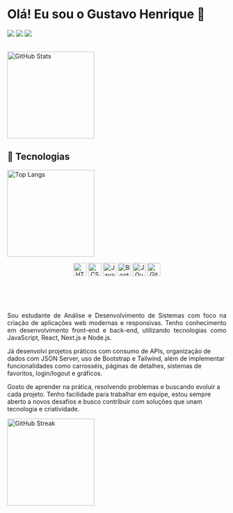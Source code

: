 # Olá! Eu sou o Gustavo Henrique 👋

<div> 
  <a href="https://instagram.com/guxxp_" target="_blank"><img src="https://img.shields.io/badge/-Instagram-%23E4405F?style=for-the-badge&logo=instagram&logoColor=white"></a>
  <a href="mailto:gustavohenriquesud033@gmail.com"><img src="https://img.shields.io/badge/-Gmail-%23333?style=for-the-badge&logo=gmail&logoColor=white"></a>
  <a href="www.linkedin.com/in/emgustavodev"><img src="https://img.shields.io/badge/-LinkedIn-%230077B5?style=for-the-badge&logo=linkedin&logoColor=white"></a> 
  
</div>

<br/>

<img 
  align="center" 
  alt="GitHub Stats" 
  height="200" 
  src="https://github-readme-stats.vercel.app/api?username=guxxp&show_icons=true&theme=highcontrast" 
/>

## 🚀 Tecnologias

<img 
  alt="Top Langs" 
  height="200" 
  src="https://github-readme-stats.vercel.app/api/top-langs/?username=guxxp&theme=highcontrast&layout=compact&custom_title=Linguagens&langs_count=8" 
/>

<div align="center" style="margin-top: 10px;">

<img alt="HTML" title="HTML" width="30px" src="https://cdn.jsdelivr.net/gh/devicons/devicon@latest/icons/html5/html5-original.svg" />
<img alt="CSS" title="CSS" width="30px" src="https://cdn.jsdelivr.net/gh/devicons/devicon@latest/icons/css3/css3-original.svg" />
<img alt="JavaScript" title="JavaScript" width="30px" src="https://cdn.jsdelivr.net/gh/devicons/devicon@latest/icons/javascript/javascript-original.svg" />
<img alt="Bootstrap" title="Bootstrap" width="30px" src="https://cdn.jsdelivr.net/gh/devicons/devicon@latest/icons/bootstrap/bootstrap-original.svg" />
<img alt="JQuery" title="JQuery" width="30px" src="https://cdn.jsdelivr.net/gh/devicons/devicon@latest/icons/jquery/jquery-original.svg" />
<img alt="Git" title="Git" width="30px" src="https://cdn.jsdelivr.net/gh/devicons/devicon@latest/icons/git/git-original.svg" />

</div>

<br/><br/><br/>

<p align="justify">
Sou estudante de Análise e Desenvolvimento de Sistemas com foco na criação de aplicações web modernas e responsivas. Tenho conhecimento em desenvolvimento front-end e back-end, utilizando tecnologias como JavaScript, React, Next.js e Node.js.

Já desenvolvi projetos práticos com consumo de APIs, organização de dados com JSON Server, uso de Bootstrap e Tailwind, além de implementar funcionalidades como carrosséis, páginas de detalhes, sistemas de favoritos, login/logout e gráficos.

Gosto de aprender na prática, resolvendo problemas e buscando evoluir a cada projeto. Tenho facilidade para trabalhar em equipe, estou sempre aberto a novos desafios e busco contribuir com soluções que unam tecnologia e criatividade.  
</p>
<img 
  align="center" 
  alt="GitHub Streak" 
  height="200" 
  src="https://github-readme-streak-stats.herokuapp.com/?user=guxxp&theme=highcontrast" 
/>
